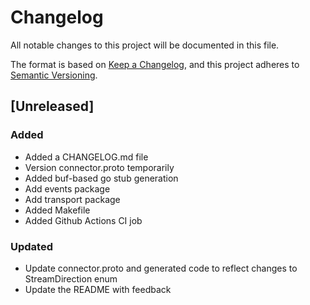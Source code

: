# Changelog

All notable changes to this project will be documented in this file.

The format is based on [Keep a Changelog](https://keepachangelog.com/en/1.0.0/),
and this project adheres to [Semantic Versioning](https://semver.org/spec/v2.0.0.html).

## [Unreleased]

### Added

- Added a CHANGELOG.md file
- Version connector.proto temporarily
- Added buf-based go stub generation
- Add events package
- Add transport package
- Added Makefile
- Added Github Actions CI job

### Updated

- Update connector.proto and generated code to reflect changes to StreamDirection enum
- Update the README with feedback
